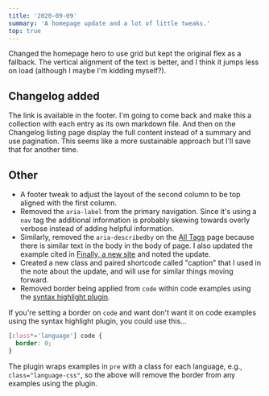 ```yaml
---
title: '2020-09-09'
summary: 'A homepage update and a lot of little tweaks.'
top: true
---
```


Changed the homepage hero to use grid but kept the original flex as a fallback. The vertical alignment of the text is better, and I think it jumps less on load (although I maybe I'm kidding myself?).

## Changelog added

The link is available in the footer. I'm going to come back and make this a collection with each entry as its own markdown file. And then on the Changelog listing page display the full content instead of a summary and use pagination. This seems like a more sustainable approach but I'll save that for another time.

## Other

* A footer tweak to adjust the layout of the second column to be top aligned with the first column.
* Removed the <code>aria-label</code> from the primary navigation. Since it's using a <code>nav</code> tag the additional information is probably skewing towards overly verbose instead of adding helpful information.
* Similarly, removed the <code>aria-describedby</code> on the [All Tags](/tags-all/) page because there is similar text in the body in the body of page. I also updated the example cited in [Finally, a new site](/articles/finally-a-new-site) and noted the update.
* Created a new class and paired shortcode called "caption" that I used in the note about the update, and will use for similar things moving forward.
* Removed border being applied from <code>code</code> within code examples using the [syntax highlight plugin](https://www.11ty.dev/docs/plugins/syntaxhighlight/).

If you're setting a border on <code>code</code> and want don't want it on code examples using the syntax highlight plugin, you could use this...

```css
[class*='language'] code {
  border: 0;
}
```

The plugin wraps examples in <code>pre</code> with a class for each language, e.g., <code>class="language-css"</code>, so the above will remove the border from any examples using the plugin.
